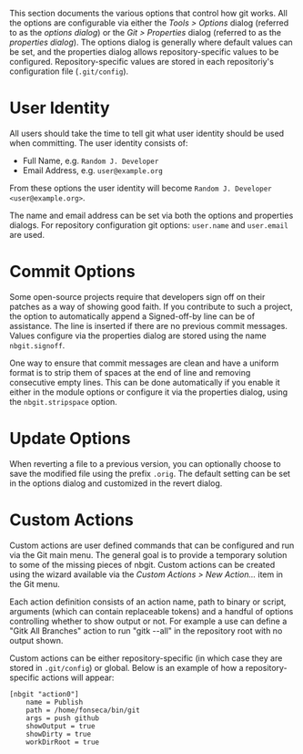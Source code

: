 This section documents the various options that control how git works. All the options are configurable via either the _Tools > Options_ dialog (referred to as the _options dialog_) or the _Git > Properties_ dialog (referred to as the _properties dialog_). The options dialog is generally where default values can be set, and the properties dialog allows repository-specific values to be configured. Repository-specific values are stored in each repositoriy's configuration file (`.git/config`).



# User Identity #

All users should take the time to tell git what user identity should be used when committing. The user identity consists of:

  * Full Name, e.g. `Random J. Developer`
  * Email Address, e.g. `user@example.org`

From these options the user identity will become `Random J. Developer <user@example.org>`.

The name and email address can be set via both the options and properties dialogs. For repository configuration git options: `user.name` and `user.email` are used.

# Commit Options #

Some open-source projects require that developers sign off on their patches as a way of showing good faith. If you contribute to such a project, the option to automatically append a Signed-off-by line can be of assistance. The line is inserted if there are no previous commit messages. Values configure via the properties dialog are stored using the name `nbgit.signoff`.

One way to ensure that commit messages are clean and have a uniform format is to strip them of spaces at the end of line and removing consecutive empty lines. This can be done automatically if you enable it either in the module options or configure it via the properties dialog, using the `nbgit.stripspace` option.

# Update Options #

When reverting a file to a previous version, you can optionally choose to save the modified file using the prefix `.orig`. The default setting can be set in the options dialog and customized in the revert dialog.

# Custom Actions #

Custom actions are user defined commands that can be configured and run via the Git main menu. The general goal is to provide a temporary solution to some of the missing pieces of nbgit. Custom actions can be created using the wizard available via the _Custom Actions > New Action..._ item in the Git menu.

Each action definition consists of an action name, path to binary or script, arguments (which can contain replaceable tokens) and a handful of options controlling whether to show output or not. For example a use can define a "Gitk All Branches" action to run "gitk --all" in the repository root with no output shown.

Custom actions can be either repository-specific (in which case they are stored in `.git/config`) or global. Below is an example of how a repository-specific actions will appear:
```
[nbgit "action0"]
	name = Publish
	path = /home/fonseca/bin/git
	args = push github
	showOutput = true
	showDirty = true
	workDirRoot = true
```